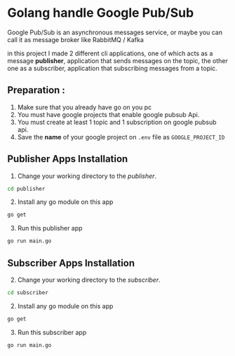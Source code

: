 # Golang handle Google Pub/Sub

Google Pub/Sub is an asynchronous messages service, or maybe you can call it as message broker like RabbitMQ / Kafka 

in this project I made 2 different cli applications, one of which acts as a message **publisher**, application that sends messages on the topic, the other one as a subscriber, application that subscribing messages from a topic.

## Preparation : 

1. Make sure that you already have go on you pc
2. You must have google projects that enable google pubsub Api.
3. You must create at least 1 topic and 1 subscription on google pubsub api.
4. Save the **name** of your google project on `.env` file as `GOOGLE_PROJECT_ID`


## Publisher Apps Installation

1. Change your working directory to the *publisher*.
```bash
cd publisher
```
2. Install any go module on this app
```bash
go get
```
3. Run this publisher app
```bash
go run main.go
```

## Subscriber Apps Installation

2. Change your working directory to the *subscriber*.
```bash
cd subscriber
```
2. Install any go module on this app
```bash
go get
```
3. Run this subscriber app
```bash
go run main.go
```